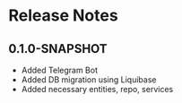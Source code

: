 # Release Notes

## 0.1.0-SNAPSHOT
*   Added Telegram Bot
*   Added DB migration using Liquibase
*   Added necessary entities, repo, services
